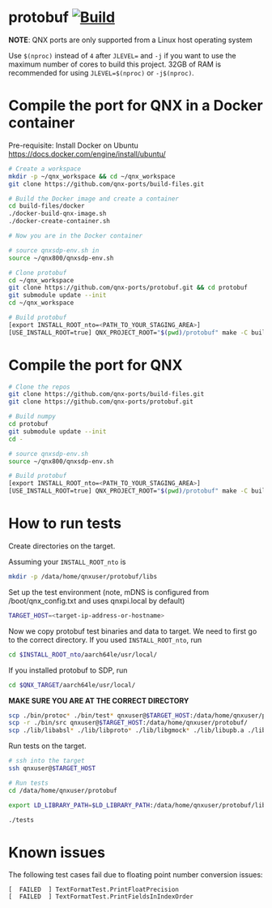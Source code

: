 # protobuf [![Build](https://github.com/qnx-ports/build-files/actions/workflows/protobuf.yml/badge.svg)](https://github.com/qnx-ports/build-files/actions/workflows/protobuf.yml)

**NOTE**: QNX ports are only supported from a Linux host operating system

Use `$(nproc)` instead of `4` after `JLEVEL=` and `-j` if you want to use the maximum number of cores to build this project.
32GB of RAM is recommended for using `JLEVEL=$(nproc)` or `-j$(nproc)`.

# Compile the port for QNX in a Docker container

Pre-requisite: Install Docker on Ubuntu https://docs.docker.com/engine/install/ubuntu/
```bash
# Create a workspace
mkdir -p ~/qnx_workspace && cd ~/qnx_workspace
git clone https://github.com/qnx-ports/build-files.git

# Build the Docker image and create a container
cd build-files/docker
./docker-build-qnx-image.sh
./docker-create-container.sh

# Now you are in the Docker container

# source qnxsdp-env.sh in
source ~/qnx800/qnxsdp-env.sh

# Clone protobuf
cd ~/qnx_workspace
git clone https://github.com/qnx-ports/protobuf.git && cd protobuf
git submodule update --init
cd ~/qnx_workspace

# Build protobuf
[export INSTALL_ROOT_nto=<PATH_TO_YOUR_STAGING_AREA>]
[USE_INSTALL_ROOT=true] QNX_PROJECT_ROOT="$(pwd)/protobuf" make -C build-files/ports/protobuf install JLEVEL=4
```

# Compile the port for QNX
```bash
# Clone the repos
git clone https://github.com/qnx-ports/build-files.git
git clone https://github.com/qnx-ports/protobuf.git

# Build numpy
cd protobuf
git submodule update --init
cd -

# source qnxsdp-env.sh
source ~/qnx800/qnxsdp-env.sh

# Build protobuf
[export INSTALL_ROOT_nto=<PATH_TO_YOUR_STAGING_AREA>]
[USE_INSTALL_ROOT=true] QNX_PROJECT_ROOT="$(pwd)/protobuf" make -C build-files/ports/protobuf install JLEVEL=4
```

# How to run tests

Create directories on the target.

Assuming your `INSTALL_ROOT_nto` is

```bash
mkdir -p /data/home/qnxuser/protobuf/libs
````

Set up the test environment (note, mDNS is configured from
/boot/qnx_config.txt and uses qnxpi.local by default)
```bash
TARGET_HOST=<target-ip-address-or-hostname>
```
Now we copy protobuf test binaries and data to target. We need to first go to the correct directory.
If you used `INSTALL_ROOT_nto`, run
```bash
cd $INSTALL_ROOT_nto/aarch64le/usr/local/
```

If you installed protobuf to SDP, run
```bash
cd $QNX_TARGET/aarch64le/usr/local/
```
**MAKE SURE YOU ARE AT THE CORRECT DIRECTORY**

```bash
scp ./bin/protoc* ./bin/test* qnxuser@$TARGET_HOST:/data/home/qnxuser/protobuf/
scp -r ./bin/src qnxuser@$TARGET_HOST:/data/home/qnxuser/protobuf/
scp ./lib/libabsl* ./lib/libproto* ./lib/libgmock* ./lib/libupb.a ./lib/libutf8* qnxuser@$TARGET_HOST:/data/home/qnxuser/protobuf/libs
```

Run tests on the target.
```bash
# ssh into the target
ssh qnxuser@$TARGET_HOST

# Run tests
cd /data/home/qnxuser/protobuf

export LD_LIBRARY_PATH=$LD_LIBRARY_PATH:/data/home/qnxuser/protobuf/libs

./tests
```

# Known issues

The following test cases fail due to floating point number conversion issues:
```
[  FAILED  ] TextFormatTest.PrintFloatPrecision
[  FAILED  ] TextFormatTest.PrintFieldsInIndexOrder
```